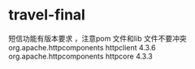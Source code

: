 # travel-final


短信功能有版本要求 ，注意pom 文件和lib 文件不要冲突
     <dependency>  
            <groupId>org.apache.httpcomponents</groupId>
			<artifactId>httpclient</artifactId>
			<version>4.3.6</version>
         </dependency> 
		   <dependency>  
            <groupId>org.apache.httpcomponents</groupId>
			<artifactId>httpcore</artifactId>
			<version>4.3.3</version>  
         </dependency> 